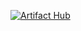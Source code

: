 [![Artifact Hub](https://img.shields.io/endpoint?url=https://artifacthub.io/badge/repository/rocketadmin)](https://artifacthub.io/packages/search?repo=rocketadmin)
